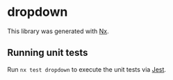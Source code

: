# dropdown

This library was generated with [Nx](https://nx.dev).

## Running unit tests

Run `nx test dropdown` to execute the unit tests via [Jest](https://jestjs.io).
